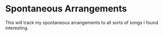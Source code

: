 # Spontaneous Arrangements

This will track my spontaneous arrangements to all sorts of songs I found interesting.

